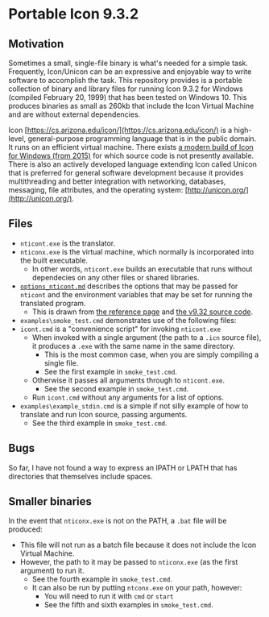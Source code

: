 # Portable Icon 9.3.2

## Motivation
Sometimes a small, single-file binary is what's needed for a simple task.  Frequently, Icon/Unicon can be an expressive and enjoyable way to write software to accomplish the task.  This repository provides is a portable collection of binary and library files for running Icon 9.3.2 for Windows (compiled February 20, 1999) that has been tested on Windows 10.  This produces binaries as small as 260kb that include the Icon Virtual Machine and are without external dependencies.

Icon [https://cs.arizona.edu/icon/](https://cs.arizona.edu/icon/) is a high-level, general-purpose programming language that is in the public domain.  It runs on an efficient virtual machine.  There exists [a modern build of Icon for Windows (from 2015)](https://www2.cs.arizona.edu/icon/v95w.htm) for which source code is not presently available.  There is also an actively developed language extending Icon called Unicon that is preferred for general software development because it provides multithreading and better integration with networking, databases, messaging, file attributes, and the operating system: [http://unicon.org/](http://unicon.org/).

## Files
- `nticont.exe` is the translator.
- `nticonx.exe` is the virtual machine, which normally is incorporated into the built executable.
  - In other words, `nticont.exe` builds an executable that runs without dependecies on any other files or shared libraries.
- [`options_nticont.md`](./options_nt.md) describes the options that may be passed for `nticont` and the environment variables that may be set for running the translated program.
  - This is drawn from [the reference page](https://cs.arizona.edu/icon/refernce/icontx.htm#icont) and [the v9.32 source code](https://cs.arizona.edu/icon/ftp/packages/unix/).
- `examples\smoke_test.cmd` demonstrates use of the following files:
- `icont.cmd` is a "convenience script" for invoking `nticont.exe`
  - When invoked with a single argument (the path to a `.icn` source file), it produces a `.exe` with the same name in the same directory.
    - This is the most common case, when you are simply compiling a single file.
    - See the first example in `smoke_test.cmd`.
  - Otherwise it passes all arguments through to `nticont.exe`.
    - See the second example in `smoke_test.cmd`.
  - Run `icont.cmd` without any arguments for a list of options.
- `examples\example_stdin.cmd` is a simple if not silly example of how to translate and run Icon source, passing arguments.
  - See the third example in `smoke_test.cmd`.

## Bugs

So far, I have not found a way to express an IPATH or LPATH that has directories that themselves include spaces.

## Smaller binaries

In the event that `nticonx.exe` is not on the PATH, a `.bat` file will be produced:
- This file will not run as a batch file because it does not include the Icon Virtual Machine.
- However, the path to it may be passed to `nticonx.exe` (as the first argument) to run it.
  - See the fourth example in `smoke_test.cmd`.
  - It can also be run by putting `ntconx.exe` on your path, however:
    - You will need to run it with `cmd` or `start`
    - See the fifth and sixth examples in `smoke_test.cmd`.
